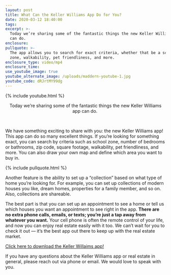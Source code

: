 ```yaml
---
layout: post
title: What Can the Keller Williams App Do for You?
date: 2020-03-12 18:40:00
tags:
excerpt: >-
  Today we’re sharing some of the fantastic things the new Keller Williams app
  can do.
enclosure:
pullquote: >-
  The app allows you to search for exact criteria, whether that be a school
  zone, walkability, pet friendliness, and more.
enclosure_type: video/mp4
enclosure_time:
use_youtube_image: true
youtube_alternate_image: /uploads/maddern-youtube-1.jpg
youtube_code: dRJrtMY99dg
---
```


{% include youtube.html %}

<center>Today we&rsquo;re sharing some of the fantastic things the new Keller Williams app can do.&nbsp;</center>

&nbsp;

We have something exciting to share with you: the new Keller Williams app\! This app can do so many excellent things. If you’re looking for something exact, you can search by criteria such as school zone, number of bedrooms or bathrooms, zip code, square footage, walkability, pet friendliness, and more. You can also draw your own map and define which area you want to buy in.&nbsp;

{% include pullquote.html %}

Another feature is the ability to set up a “collection” based on what type of home you’re looking for. For example, you can set up collections of modern houses you like, dream homes, properties for a family member, and so on. Also, collections are shareable.&nbsp;

The best part is that you can set up an appointment to see a home or tell us which houses you want an appointment to see right in the app. **There are no extra phone calls, emails, or texts; you’re just a tap away from whatever you want.** Your cell phone is often the remote control of your life, and now you can enjoy real estate easily with it too. We can’t wait for you to check it out — it’s the best app out there to keep up with the real estate market.&nbsp;

[Click here to download the Keller Willaims app\!](https://www.kw.com/download/KW174O5D)

If you have any questions about the Keller Williams app or real estate in general, please reach out via phone or email. We would love to speak with you.&nbsp;